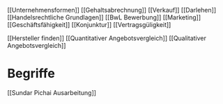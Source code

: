 [[Unternehmensformen]]
[[Gehaltsabrechnung]]
[[Verkauf]]
[[Darlehen]]
[[Handelsrechtliche Grundlagen]]
[[BwL Bewerbung]]
[[Marketing]]
[[Geschäftsfähigkeit]]
[[Konjunktur]]
[[Vertragsgüligkeit]]



[[Hersteller finden]]
[[Quantitativer Angebotsvergleich]]
[[Qualitativer Angebotsvergleich]]
# Begriffe



[[Sundar Pichai Ausarbeitung]]

